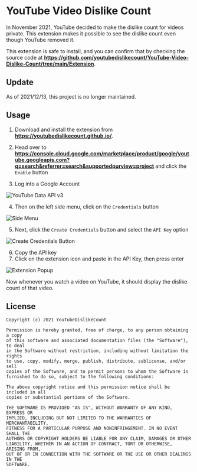 # YouTube Video Dislike Count
In November 2021, YouTube decided to make the dislike count for videos private. This extension makes it possible to see the dislike count even though YouTube removed it.

This extension is safe to install, and you can confirm that by checking the source code at **<a target="_blank" href="https://github.com/youtubedislikecount/YouTube-Video-Dislike-Count/tree/main/Extension">https://github.com/youtubedislikecount/YouTube-Video-Dislike-Count/tree/main/Extension</a>**.

## Update
As of 2021/12/13, this project is no longer maintained.

## Usage
1. Download and install the extension from **<a href="https://youtubedislikecount.github.io/" target="_blank">https://youtubedislikecount.github.io/</a>**.

2. Head over to **<a href="https://console.cloud.google.com/marketplace/product/google/youtube.googleapis.com?q=search&referrer=search&supportedpurview=project" target="_blank">https://console.cloud.google.com/marketplace/product/google/youtube.googleapis.com?q=search&referrer=search&supportedpurview=project</a>** and click the `Enable` button
3. Log into a Google Account

![YouTube Data API v3](https://i.imgur.com/M1hirsL.png)

4. Then on the left side menu, click on the `Credentials` button

![Side Menu](https://i.imgur.com/agMTImU.png)

5. Next, click the `Create Credentials` button and select the `API Key` option

![Create Credentials Button](https://i.imgur.com/i784KOY.png)

6. Copy the API key
7. Click on the extension icon and paste in the API Key, then press enter

![Extension Popup](https://i.imgur.com/mnPknNj.png)

Now whenever you watch a video on YouTube, it should display the dislike count of that video.

## License
```
Copyright (c) 2021 YouTubeDislikeCount

Permission is hereby granted, free of charge, to any person obtaining a copy
of this software and associated documentation files (the "Software"), to deal
in the Software without restriction, including without limitation the rights
to use, copy, modify, merge, publish, distribute, sublicense, and/or sell
copies of the Software, and to permit persons to whom the Software is
furnished to do so, subject to the following conditions:

The above copyright notice and this permission notice shall be included in all
copies or substantial portions of the Software.

THE SOFTWARE IS PROVIDED "AS IS", WITHOUT WARRANTY OF ANY KIND, EXPRESS OR
IMPLIED, INCLUDING BUT NOT LIMITED TO THE WARRANTIES OF MERCHANTABILITY,
FITNESS FOR A PARTICULAR PURPOSE AND NONINFRINGEMENT. IN NO EVENT SHALL THE
AUTHORS OR COPYRIGHT HOLDERS BE LIABLE FOR ANY CLAIM, DAMAGES OR OTHER
LIABILITY, WHETHER IN AN ACTION OF CONTRACT, TORT OR OTHERWISE, ARISING FROM,
OUT OF OR IN CONNECTION WITH THE SOFTWARE OR THE USE OR OTHER DEALINGS IN THE
SOFTWARE.
```

